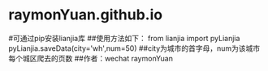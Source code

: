# raymonYuan.github.io
#可通过pip安装lianjia库
##使用方法如下：
  from lianjia import pyLianjia
  pyLianjia.saveData(city='wh',num=50)
##city为城市的首字母，num为该城市每个城区爬去的页数
##作者：wechat raymonYuan
